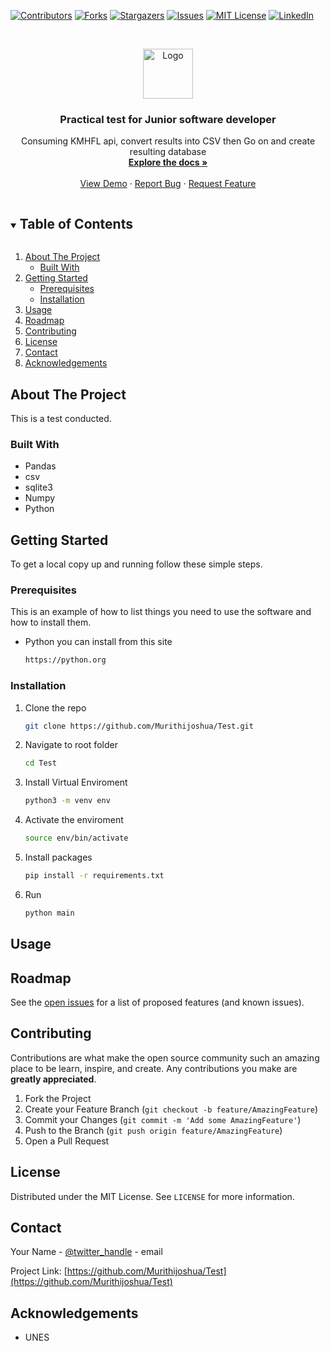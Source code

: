 <!--
*** Thanks for checking out the Best-README-Template. If you have a suggestion
*** that would make this better, please fork the repo and create a pull request
*** or simply open an issue with the tag "enhancement".
*** Thanks again! Now go create something AMAZING! :D
***
***
***
*** To avoid retyping too much info. Do a search and replace for the following:
*** github_username, repo_name, twitter_handle, email, project_title, project_description
-->



<!-- PROJECT SHIELDS -->
<!--
*** I'm using markdown "reference style" links for readability.
*** Reference links are enclosed in brackets [ ] instead of parentheses ( ).
*** See the bottom of this document for the declaration of the reference variables
*** for contributors-url, forks-url, etc. This is an optional, concise syntax you may use.
*** https://www.markdownguide.org/basic-syntax/#reference-style-links
-->
[![Contributors][contributors-shield]][contributors-url]
[![Forks][forks-shield]][forks-url]
[![Stargazers][stars-shield]][stars-url]
[![Issues][issues-shield]][issues-url]
[![MIT License][license-shield]][license-url]
[![LinkedIn][linkedin-shield]][linkedin-url]



<!-- PROJECT LOGO -->
<br />
<p align="center">
  <a href="https://github.com/Murithijoshua/Test">
    <img src="https://external-content.duckduckgo.com/iu/?u=https%3A%2F%2Ftse3.mm.bing.net%2Fth%3Fid%3DOIP.whraEOmrDWJ73B48I8lsuwAAAA%26pid%3DApi&f=1" alt="Logo" width="80" height="80">
  </a>

  <h3 align="center">Practical test for Junior software developer</h3>

  <p align="center">
    Consuming KMHFL api, convert results into CSV then Go on and create resulting database
    <br />
    <a href="https://github.com/Murithijoshua/Test"><strong>Explore the docs »</strong></a>
    <br />
    <br />
    <a href="https://github.com/Murithijoshua/Test">View Demo</a>
    ·
    <a href="https://github.com/Murithijoshua/Test/issues">Report Bug</a>
    ·
    <a href="https://github.com/Murithijoshua/Test/issues">Request Feature</a>
  </p>
</p>



<!-- TABLE OF CONTENTS -->
<details open="open">
  <summary><h2 style="display: inline-block">Table of Contents</h2></summary>
  <ol>
    <li>
      <a href="#about-the-project">About The Project</a>
      <ul>
        <li><a href="#built-with">Built With</a></li>
      </ul>
    </li>
    <li>
      <a href="#getting-started">Getting Started</a>
      <ul>
        <li><a href="#prerequisites">Prerequisites</a></li>
        <li><a href="#installation">Installation</a></li>
      </ul>
    </li>
    <li><a href="#usage">Usage</a></li>
    <li><a href="#roadmap">Roadmap</a></li>
    <li><a href="#contributing">Contributing</a></li>
    <li><a href="#license">License</a></li>
    <li><a href="#contact">Contact</a></li>
    <li><a href="#acknowledgements">Acknowledgements</a></li>
  </ol>
</details>



<!-- ABOUT THE PROJECT -->
## About The Project
This is a test conducted.


### Built With

* Pandas
* csv
* sqlite3
* Numpy
* Python



<!-- GETTING STARTED -->
## Getting Started

To get a local copy up and running follow these simple steps.

### Prerequisites

This is an example of how to list things you need to use the software and how to install them.
* Python you can install from this site
  ```sh
  https://python.org
  ```

### Installation

1. Clone the repo
   ```sh
   git clone https://github.com/Murithijoshua/Test.git
   ```
2. Navigate to root folder
   ```sh
   cd Test
   ```
2. Install Virtual Enviroment
   ```sh
   python3 -m venv env
   ```
2. Activate the enviroment
   ```sh
   source env/bin/activate
   ```
2. Install packages
   ```sh
   pip install -r requirements.txt
   ```
2. Run
   ```sh
   python main
   ```




<!-- USAGE EXAMPLES -->
## Usage

<!-- Use this space to show useful examples of how a project can be used. Additional screenshots, code examples and demos work well in this space. You may also link to more resources.

_For more examples, please refer to the [Documentation](https://example.com)_ -->



<!-- ROADMAP -->
## Roadmap

See the [open issues](https://github.com/Murithijoshua/Test/issues) for a list of proposed features (and known issues).



<!-- CONTRIBUTING -->
## Contributing

Contributions are what make the open source community such an amazing place to be learn, inspire, and create. Any contributions you make are **greatly appreciated**.

1. Fork the Project
2. Create your Feature Branch (`git checkout -b feature/AmazingFeature`)
3. Commit your Changes (`git commit -m 'Add some AmazingFeature'`)
4. Push to the Branch (`git push origin feature/AmazingFeature`)
5. Open a Pull Request



<!-- LICENSE -->
## License

Distributed under the MIT License. See `LICENSE` for more information.



<!-- CONTACT -->
## Contact

Your Name - [@twitter_handle](https://twitter.com/dev_murith) - email

Project Link: [https://github.com/Murithijoshua/Test](https://github.com/Murithijoshua/Test)



<!-- ACKNOWLEDGEMENTS -->
## Acknowledgements

* UNES




<!-- MARKDOWN LINKS & IMAGES -->
<!-- https://www.markdownguide.org/basic-syntax/#reference-style-links -->
[contributors-shield]: https://img.shields.io/github/contributors/github_username/repo.svg?style=for-the-badge
[contributors-url]: https://github.com/Murithijoshua/Test/graphs/contributors
[forks-shield]: https://img.shields.io/github/forks/github_username/repo.svg?style=for-the-badge
[forks-url]: https://github.com/Murithijoshua/Test/network/members
[stars-shield]: https://img.shields.io/github/stars/github_username/repo.svg?style=for-the-badge
[stars-url]: https://github.com/Murithijoshua/Test/stargazers
[issues-shield]: https://img.shields.io/github/issues/github_username/repo.svg?style=for-the-badge
[issues-url]: https://github.com/Murithijoshua/Test/issues
[license-shield]: https://img.shields.io/github/license/github_username/repo.svg?style=for-the-badge
[license-url]: https://github.com/Murithijoshua/Test/blob/master/LICENSE.txt
[linkedin-shield]: https://img.shields.io/badge/-LinkedIn-black.svg?style=for-the-badge&logo=linkedin&colorB=555
[linkedin-url]: https://linkedin.com/in/github_username
